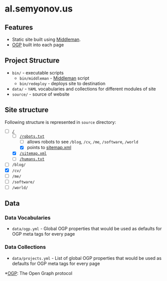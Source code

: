 # al.semyonov.us

## Features

* Static site built using [Middleman][].
* [OGP][] built into each page

## Project Structure

* `bin/` - executable scripts
  * `bin/middleman` - [Middleman][] script
  * `bin/redeploy` - deploys site to destination
* `data/` - `YAML` vocabularies and collections for different modules of site
* `source/` - source of website

## Site structure

Following structure is represented in `source` directory:

*   [ ] [`/`][root_url]
    * [ ] [`/robots.txt`][robots.txt]
        * [ ] allows robots to see `/blog`, `/cv`, `/me`, `/software`, `/world`
        * [x] points to [sitemap.xml][]
    * [x] [`/sitemap.xml`][sitemap.xml]
    * [ ] [`/humans.txt`][humans.txt]
* [ ] `/blog/`
* [x] `/cv/`
* [ ] `/me/`
* [ ] `/software/`
* [ ] `/world/`

## Data

### Data Vocabularies

* `data/ogp.yml` - Global OGP properties that would be used as defaults for OGP meta tags for every page

### Data Collections

* `data/projects.yml` - List of global OGP properties that would be used as defaults for OGP meta tags for every page

[Middleman]: https://middlemanapp.com/ "Middleman: Hand-crafted frontend development"
[OGP]: http://ogp.me/ "The Open Graph protocol"
[root_url]: https://al.semyonov.us/ "The Main Page of Site"
[robots.txt]: https://al.semyonov.us/robots.txt "The Robots Exclusion Protocol endpoint"
[sitemap.xml]: https://al.semyonov.us/sitemap.xml "Sitemap Protocol endpoint"
[humans.txt]: https://al.semyonov.us/humans.txt "The Humans.txt"

*[OGP]: The Open Graph protocol
